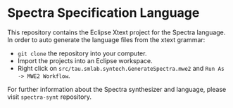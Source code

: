 # Spectra Specification Language
This repository contains the Eclipse Xtext project for the Spectra language. In order to auto generate the language files from the xtext grammar:
- `git clone` the repository into your computer.
- Import the projects into an Eclipse workspace.
- Right click on `src/tau.smlab.syntech.GenerateSpectra.mwe2` and `Run As -> MWE2 Workflow`.

For further information about the Spectra synthesizer and language, please visit `spectra-synt` repository.
